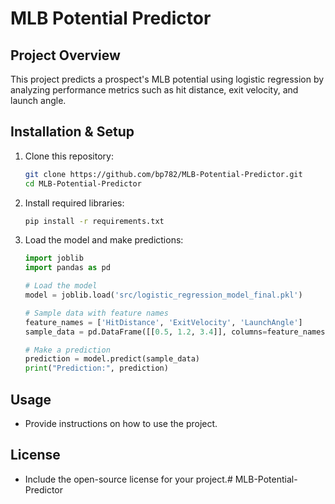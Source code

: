 # MLB Potential Predictor

## Project Overview
This project predicts a prospect's MLB potential using logistic regression by analyzing performance metrics such as hit distance, exit velocity, and launch angle.

## Installation & Setup
1. Clone this repository:
    ```bash
    git clone https://github.com/bp782/MLB-Potential-Predictor.git
    cd MLB-Potential-Predictor
    ```
2. Install required libraries:
    ```bash
    pip install -r requirements.txt
    ```
3. Load the model and make predictions:
    ```python
    import joblib
    import pandas as pd

    # Load the model
    model = joblib.load('src/logistic_regression_model_final.pkl')

    # Sample data with feature names
    feature_names = ['HitDistance', 'ExitVelocity', 'LaunchAngle']
    sample_data = pd.DataFrame([[0.5, 1.2, 3.4]], columns=feature_names)

    # Make a prediction
    prediction = model.predict(sample_data)
    print("Prediction:", prediction)
    ```

## Usage
- Provide instructions on how to use the project.

## License
- Include the open-source license for your project.# MLB-Potential-Predictor
